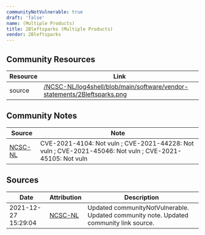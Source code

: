 ```yaml
---
communityNotVulnerable: true
draft: 'false'
name: (Multiple Products)
title: 2Bleftsparks (Multiple Products)
vendor: 2Bleftsparks
---
```



## Community Resources
| Resource | Link |
| --- | --- |
| source | [/NCSC-NL/log4shell/blob/main/software/vendor-statements/2Bleftsparks.png](/NCSC-NL/log4shell/blob/main/software/vendor-statements/2Bleftsparks.png) |

## Community Notes
| Source | Note |
| --- | --- |
| [NCSC-NL](https://github.com/NCSC-NL/log4shell/blob/main/software/README.md) | CVE-2021-4104: Not vuln ; CVE-2021-44228: Not vuln ; CVE-2021-45046: Not vuln ; CVE-2021-45105: Not vuln </ul> |

## Sources
| Date | Attribution | Description |
| --- | --- | --- |
| 2021-12-27 15:29:04 | [NCSC-NL](https://github.com/NCSC-NL/log4shell/blob/main/software/README.md) | Updated communityNotVulnerable. Updated community note. Updated community link source.  |
